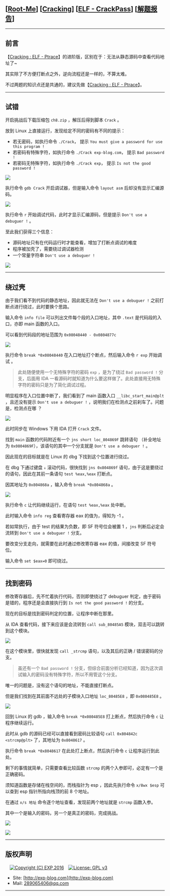 ## [[Root-Me](https://www.root-me.org/)] [[Cracking](https://www.root-me.org/en/Challenges/Cracking/)] [[ELF - CrackPass](https://www.root-me.org/en/Challenges/Cracking/ELF-CrackPass)] [[解题报告](http://exp-blog.com/2019/03/01/pid-3434/)]

------


## 前言

【[Cracking : ELF - Ptrace](https://github.com/lyy289065406/CTF-Solving-Reports/tree/master/rootme/Cracking/%5B07%5D%20%5B15P%5D%20ELF%20-%20Ptrace)】的进阶版，区别在于：无法从静态源码中查看代码地址了~

其实除了不方便打断点之外，逆向流程还是一样的，不算太难。

不过两题的知识点还是共通的，建议先做【[Cracking : ELF - Ptrace](https://github.com/lyy289065406/CTF-Solving-Reports/tree/master/rootme/Cracking/%5B07%5D%20%5B15P%5D%20ELF%20-%20Ptrace)】。

------------

## 试错

开启挑战后下载压缩包 `ch8.zip` ，解压后得到脚本 `Crack` 。

放到 Linux 上直接运行，发现给定不同的密码有不同的提示：

- 若无密码，如执行命令 `./Crack`， 提示 `You must give a password for use this program !`
- 若密码有特殊字符，如执行命令 `./Crack exp-blog.com`， 提示 `Bad password !`
- 若密码无特殊字符，如执行命令 `./Crack exp`， 提示 `Is not the good password !`

![](https://github.com/lyy289065406/CTF-Solving-Reports/blob/master/rootme/Cracking/%5B14%5D%20%5B30P%5D%20ELF%20-%20CrackPass/imgs/01.png)


执行命令 `gdb Crack` 开启调试器，但是输入命令 `layout asm` 后却没有显示汇编源码。

![](https://github.com/lyy289065406/CTF-Solving-Reports/blob/master/rootme/Cracking/%5B14%5D%20%5B30P%5D%20ELF%20-%20CrackPass/imgs/02.png)

执行命令 `r` 开始调试代码，此时才显示汇编源码，但是提示 `Don't use a debuguer !` 。

至此我们获得三个信息：

- 源码地址只有在代码运行时才能查看，增加了打断点调试的难度
- 程序被加壳了，需要绕过调试器检测
- 一个常量字符串  `Don't use a debuguer !`

![](https://github.com/lyy289065406/CTF-Solving-Reports/blob/master/rootme/Cracking/%5B14%5D%20%5B30P%5D%20ELF%20-%20CrackPass/imgs/03.png)

------------

## 绕过壳

由于我们看不到代码的静态地址，因此就无法在 `Don't use a debuguer !` 之前打断点进行绕过，此时要换个思路。

输入命令 `info file` 可以列出文件每个段的入口地址，其中 `.text` 是代码段的入口，亦即 main 函数的入口。

可以看到代码段的地址范围为 `0x08048440 - 0x0804877c`

![](https://github.com/lyy289065406/CTF-Solving-Reports/blob/master/rootme/Cracking/%5B14%5D%20%5B30P%5D%20ELF%20-%20CrackPass/imgs/04.png)

执行命令 `break *0x08048440` 在入口地址打个断点，然后输入命令 `r exp` 开始调试 。

> 此处随便使用一个无特殊字符的密码 `exp` ，是为了绕过 `Bad password !` 分支，后面用 IDA 一看源码时就知道为什么要这样做了。此处直接用无特殊字符的密码只是为了简化调试过程。

明显程序在入口位置中断了，我们看到了 main 函数入口 `__libc_start_main@plt` ，且还没有提示 `Don't use a debuguer !` ，说明我们在检测点之前刹车了。问题是，检测点在哪 ？

![](https://github.com/lyy289065406/CTF-Solving-Reports/blob/master/rootme/Cracking/%5B14%5D%20%5B30P%5D%20ELF%20-%20CrackPass/imgs/05.png)

此时同步在 Windows 下用 IDA 打开 `Crack` 文件。

找到 `main` 函数的代码附近有一个 `jns short loc_804869F` 跳转语句 （补全地址为 `0x0804869F`），该语句的其中一个分支就是 `Don't use a debuguer !` 。

因此现在的目标就是在 Linux 的 dbg 下找到这个位置进行绕过。

在 dbg 下通过键盘 `↓` 滚动代码，很快找到 `jns 0x804869f` 语句，由于这是要绕过的语句，因此在其前一条语句 `test %eax,%eax` 打断点。

因其地址为 `0x804868a` ，输入命令 `break *0x804868a` 。

![](https://github.com/lyy289065406/CTF-Solving-Reports/blob/master/rootme/Cracking/%5B14%5D%20%5B30P%5D%20ELF%20-%20CrackPass/imgs/06.png)

执行命令 `c` 让代码继续运行，在语句 `test %eax,%eax` 处中断。

此时输入命令 `info reg` 查看寄存器 eax 的值为，得知为 -1 。

若如常执行，由于 test 的结果为负数，即 SF 符号位会被置 1 ，`jns` 判断后必定会流转到 `Don't use a debuguer !` 分支。

要改变分支走向，就需要在此时通过修改寄存器 eax 的值，间接改变 SF 符号位。

输入命令 `set $eax=0` 即可绕过。

------------

## 找到密码

修改寄存器后，先不忙着执行代码，否则即使绕过了 debuguer 判定，由于密码是错的，程序还是会直接执行到 `Is not the good password !` 的分支。

现在的目标是找到密码判定的位置，让程序中断在那里。

从 IDA 查看代码，接下来应该是会流转到 `call sub_80485A5` 模块，双击可以跳转到这个模块。

![](https://github.com/lyy289065406/CTF-Solving-Reports/blob/master/rootme/Cracking/%5B14%5D%20%5B30P%5D%20ELF%20-%20CrackPass/imgs/07.png)

在这个模块里，很快就发现 `call _strcmp` 语句，以及其后的正确 / 错误密码的分支。

> 虽还有一个 `Bad password !` 分支，但综合前面分析已经知道，因为这次调试输入的密码没有特殊字符，所以不用管这个分支。

唯一的问题是，没有这个语句的地址，不能直接打断点。

但是我们找到在其前面不远处的子模块入口地址 `loc_80485E8` ，即 `0x080485E8` 。

![](https://github.com/lyy289065406/CTF-Solving-Reports/blob/master/rootme/Cracking/%5B14%5D%20%5B30P%5D%20ELF%20-%20CrackPass/imgs/08.png)

回到 Linux 的 gdb ，输入命令 `break *0x080485E8` 打上断点，然后执行命令 `c` 让程序继续运行。

此时从 gdb 的源码已经可以直接看到密码比较语句 `call 0x804842c <strcmp@plt>` 了，其地址为 `0x8048617` 。

执行命令 `break *0x8048617`  在此处打上断点，然后执行命令 `c` 让程序运行到此处。

剩下的事情就简单，只需要查看比较函数 `strcmp` 的两个入参即可，必定有一个是正确密码。

须知道函数是存储在栈空间的，而栈指针为 esp ，因此先执行命令 `x/8wx $esp` 可以查到 esp 指针所指向栈顶的前 8 个地址。

在通过 `x/s 地址` 命令逐个地址查看，发现前两个地址就是 `strcmp` 函数入参。

其中一个是输入的密码，另一个是真正的密码，完成挑战。

![](https://github.com/lyy289065406/CTF-Solving-Reports/blob/master/rootme/Cracking/%5B14%5D%20%5B30P%5D%20ELF%20-%20CrackPass/imgs/09.png)

![](https://github.com/lyy289065406/CTF-Solving-Reports/blob/master/rootme/Cracking/%5B14%5D%20%5B30P%5D%20ELF%20-%20CrackPass/imgs/10.png)


------

## 版权声明

　[![Copyright (C) EXP,2016](https://img.shields.io/badge/Copyright%20(C)-EXP%202016-blue.svg)](http://exp-blog.com)　[![License: GPL v3](https://img.shields.io/badge/License-GPL%20v3-blue.svg)](https://www.gnu.org/licenses/gpl-3.0)
  

- Site: [http://exp-blog.com](http://exp-blog.com) 
- Mail: <a href="mailto:289065406@qq.com?subject=[EXP's Github]%20Your%20Question%20（请写下您的疑问）&amp;body=What%20can%20I%20help%20you?%20（需要我提供什么帮助吗？）">289065406@qq.com</a>


------
